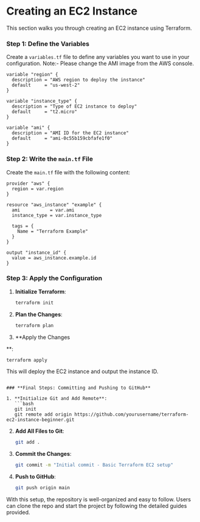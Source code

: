 # Creating an EC2 Instance

This section walks you through creating an EC2 instance using Terraform.

### Step 1: Define the Variables

Create a `variables.tf` file to define any variables you want to use in your configuration.
Note:- Please change the AMI image from the AWS console.

```hcl
variable "region" {
  description = "AWS region to deploy the instance"
  default     = "us-west-2"
}

variable "instance_type" {
  description = "Type of EC2 instance to deploy"
  default     = "t2.micro"
}

variable "ami" {
  description = "AMI ID for the EC2 instance"
  default     = "ami-0c55b159cbfafe1f0"
}
```

### Step 2: Write the `main.tf` File

Create the `main.tf` file with the following content:

```hcl
provider "aws" {
  region = var.region
}

resource "aws_instance" "example" {
  ami           = var.ami
  instance_type = var.instance_type

  tags = {
    Name = "Terraform Example"
  }
}

output "instance_id" {
  value = aws_instance.example.id
}
```

### Step 3: Apply the Configuration

1. **Initialize Terraform**:
   ```bash
   terraform init
   ```

2. **Plan the Changes**:
   ```bash
   terraform plan
   ```

3. **Apply the Changes

**:
   ```bash
   terraform apply
   ```

This will deploy the EC2 instance and output the instance ID.
```

### **Final Steps: Committing and Pushing to GitHub**

1. **Initialize Git and Add Remote**:
   ```bash
   git init
   git remote add origin https://github.com/yourusername/terraform-ec2-instance-beginner.git
   ```

2. **Add All Files to Git**:
   ```bash
   git add .
   ```

3. **Commit the Changes**:
   ```bash
   git commit -m "Initial commit - Basic Terraform EC2 setup"
   ```

4. **Push to GitHub**:
   ```bash
   git push origin main
   ```

With this setup, the repository is well-organized and easy to follow. Users can clone the repo and start the project by following the detailed guides provided.
